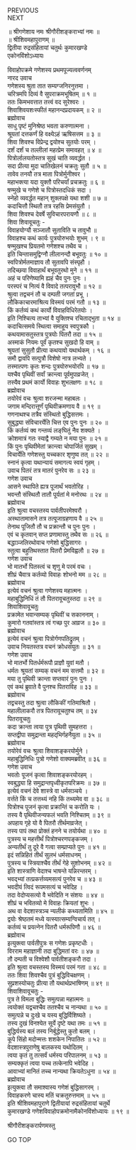 PREVIOUS  
NEXT  
  
॥ श्रीगणेशाय नमः श्रीगौरीशङ्कराभ्यां नमः ॥  
॥ श्रीशिवमहापुराणम् ॥  
द्वितीया रुद्रसंहितायां चतुर्थः कुमारखण्डे  
एकोनविंशोऽध्यायः  
  
विवाहोपक्रमे गणेशस्य प्रथमपूज्यत्ववर्णनम्  
नारद उवाच  
गणेशस्य श्रुता तात सम्यग्जनिरनुत्तमा ।  
चरित्रमपि दिव्यं वै सुपराक्रमभूषितम् ॥ १ ॥  
ततः किमभवत्तात तत्त्वं वद सुरेश्वरः ।  
शिवाशिवयशःस्फीतं महानन्दप्रदायकम् ॥ २ ॥  
ब्रह्मोवाच  
साधु पृष्टं मुनिश्रेष्ठ भवता करुणात्मना ।  
श्रूयतां दत्तकर्णं हि वक्ष्येऽहं ऋषिसत्तम ॥ ३ ॥  
शिवा शिवश्च विप्रेन्द्र द्वयोश्च सुतयोः परम् ।  
दर्शं दर्शं च तल्लीलां महत्प्रेम समावहत् ॥ ४ ॥  
पित्रोर्लालयतोस्तत्र सुखं चाति व्यवर्द्धत ।  
सदा प्रीत्या मुदा चातिखेलनं चक्रतुः सुतौ ॥ ५ ॥  
तावेव तनयौ तत्र माता पित्रोर्मुनीश्वर ।  
महाभक्त्या यदा युक्तौ परिचर्यां प्रचक्रतुः ॥ ६ ॥  
षण्मुखे च गणेशे च पित्रोस्तदधिकं सदा ।  
स्नेहो व्यवर्द्धत महान् शुक्लपक्षे यथा शशी ॥ ७ ॥  
कदाचित्तौ स्थितौ तत्र रहसि प्रेमसंयुतौ ।  
शिवा शिवश्च देवर्षे सुविचारपरायणौ ॥ ८ ॥  
शिवा शिवावूचतुः -  
विवाहयोग्यौ सञ्जातौ सुताविति च तावुभौ ॥  
विवाहश्च कथं कार्यः पुत्रयोरुभयोः शुभम् । ९ ॥  
षण्मुखश्च प्रियतमो गणेशश्च तथैव च ।  
इति चिन्तासमुद्विग्नौ लीलानन्दौ बभूवतुः ॥ १० ॥  
स्वपित्रोर्मतमाज्ञाय तौ सुतावपि संस्पृहौ ।  
तदिच्छया विवाहार्थं बभूवतुरथो मुने ॥ ११ ॥  
अहं च परिणेष्यामि ह्यहं चैव पुनः पुनः ।  
परस्परं च नित्यं वै विवादे तत्परावुभौ ॥ १२ ॥  
श्रुत्वा तद्वचनं तौ च दम्पती जगतां प्रभू ।  
लौकिकाचारमाश्रित्य विस्मयं परमं गतौ ॥ १३ ॥  
किं कर्तव्यं कथं कार्यो विवाहविधिरेतयोः ।  
इति निश्चित्य ताभ्यां वै युक्तिश्च रचिताद्‌भुता ॥ १४ ॥  
कदाचित्समये स्थित्वा समाहूय स्वपुत्रकौ ।  
कथयामासतुस्तत्र पुत्रयोः पितरौ तदा ॥ १५ ॥  
अस्माकं नियमः पूर्वं कृतश्च सुखदो हि वाम् ॥  
श्रूयतां सुसुतौ प्रीत्या कथयावो यथार्थकम् । १६ ॥  
समौ द्वावपि सत्पुत्रौ विशेषो नात्र लभ्यते ।  
तस्मात्पणः कृतः शन्दः पुत्रयोरुभयोरपि ॥ १७ ॥  
यश्चैव पृथिवीं सर्वां क्रान्त्वा पूर्वमुपाव्रजेत् ।  
तस्यैव प्रथमं कार्यो विवाहः शुभलक्षणः ॥ १८ ॥  
ब्रह्मोवाच  
तयोरेवं वचः श्रुत्वा शरजन्मा महाबलः ।  
जगाम मन्दिरात्तूर्णं पृथिवीक्रमणाय वै ॥ १९ ॥  
गणनाथश्च तत्रैव संस्थितो बुद्धिसत्तमः ।  
सुबुद्ध्या संविचारर्येति चित्त एव पुनः पुनः ॥ २० ॥  
किं कर्तव्यं क्व गन्तव्यं लङ्‌घितुं नैव शक्यते ।  
क्रोशमात्रं गतः स्याद्वै गम्यते न मया पुनः ॥ २१ ॥  
किं पुनः पृथिवीमेतां क्रान्त्वा चोपार्जितं सुखम् ।  
विचार्येति गणेशस्तु यच्चकार शृणुष्व तत् ॥ २२ ॥  
स्नानं कृत्वा यथान्यायं समागत्य स्वयं गृहम् ।  
उवाच पितरं तत्र मातरं पुनरेव सः ॥ २३ ॥  
गणेश उवाच  
आसने स्थापिते ह्यत्र पूजार्थं भवतोरिह ।  
भवन्तौ संस्थितौ तातौ पूर्यतां मे मनोरथः ॥ २४ ॥  
ब्रह्मोवाच  
इति श्रुत्वा वचस्तस्य पार्वतीपरमेश्वरौ ।  
अस्थातामासने तत्र तत्पूजाग्रहणाय वै ॥ २५ ॥  
तेनाथ पूजितौ तौ च प्रक्रान्तौ च पुनः पुनः ।  
एवं च कृतवान् सप्त प्रणामास्तु तथैव सः ॥ २६ ॥  
बद्धाञ्जलिरथोवाच गणेशो बुद्धिसागरः ।  
स्तुत्वा बहुतिथस्तात पितरौ प्रेमविह्वलौ ॥ २७ ॥  
गणेश उवाच  
भो मातर्भो पितस्त्वं च शृणु मे परमं वचः ।  
शीघ्रं चैवात्र कर्तव्यो विवाहः शोभनो मम ॥ २८ ॥  
ब्रह्मोवाच  
इत्येवं वचनं श्रुत्वा गणेशस्य महात्मनः ।  
महाबुद्धिनिधिं तं तौ पितरावूचतुस्तदा ॥ २९ ॥  
शिवाशिवावूचतुः  
प्रक्रामेत भवान्सम्यक् पृथिवीं च सकाननाम् ।  
कुमारो गतवांस्तत्र त्वं गच्छ पुर आव्रज ॥ ३० ॥  
ब्रह्मोवाच  
इत्येवं वचनं श्रुत्वा पित्रोर्गणपतिद्रुतम् ।  
उवाच नियतस्तत्र वचनं क्रोधसंयुतः ॥ ३१ ॥  
गणेश उवाच  
भो मातर्भो पितर्धर्मरूपौ प्राज्ञौ युवां मतौ ।  
धर्मतः श्रूयतां सम्यक् वचनं मम सत्तमौ ॥ ३२ ॥  
मया तु पृथिवी क्रान्ता सप्तवारं पुनः पुनः ।  
एवं कथं ब्रुवाते वै पुनश्च पितराविह ॥ ३३ ॥  
ब्रह्मोवाच  
तद्वचस्तु तदा श्रुत्वा लौकिकीं गतिमाश्रितौ ।  
महालीलाकरौ तत्र पितरावूचतुश्च तम् ॥ ३४  
पितरावूचतुः  
कदा क्रान्ता त्वया पुत्र पृथिवी सुमहत्तरा ।  
सप्तद्वीपा समुद्रान्ता महद्‌भिर्गहनैयुता ॥ ३५ ॥  
ब्रह्मोवाच  
तयोरेवं वचः श्रुत्वा शिवाशङ्करयोर्मुने ।  
महाबुद्धिनिधिः पुत्रो गणेशो वाक्यमब्रवीत् ॥ ३६ ॥  
गणेश उवाच  
भवतोः पूजनं कृत्वा शिवाशङ्करयोरहम् ।  
स्वबुद्ध्या हि समुद्रान्तपृध्वीकृतपरिक्रमः ॥ ३७ ॥  
इत्येवं वचनं देवे शास्त्रे वा धर्मसञ्चये ।  
वर्त्तते किं च तत्तथ्यं नहि किं तथ्यमेव वा ॥ ३८ ॥  
पित्रोश्च पूजनं कृत्वा प्रक्रान्तिं च करोति यः ।  
तस्य वै पृथिवीजन्यफलं भवति निश्चितम् ॥ ३९ ॥  
अपहाय गृहे यो वै पितरौ तीर्थमाव्रजेत् ।  
तस्य पापं तथा प्रोक्तं हनने च तयोर्यथा ॥ ४० ॥  
पुत्रस्य च महत्तीर्थं पित्रोश्चरणपङ्‌कजम् ।  
अन्यतीर्थं तु दूरे वै गत्वा सम्प्राप्यते पुनः ॥ ४१ ॥  
इदं सन्निहितं तीर्थं सुलभं धर्मसाधनम् ।  
पुत्रस्य च स्त्रियाश्चैव तीर्थं गेहे सुशोभनम् ॥ ४२ ॥  
इति शास्त्राणि वेदाश्च भाषन्ते यन्निरन्तरम् ।  
भवद्‌भ्यां तत्प्रकर्त्तव्यमसत्यं पुनरेव च ॥ ४३ ॥  
भवदीयं त्विदं रूपमसत्यं च भवेदिह ।  
तदा वेदोप्यसत्यो वै भवेदिति न संशयः ॥ ४४ ॥  
शीघ्रं च भवितव्यो मे विवाहः क्रियतां शुभः ।  
अथ वा वेदशास्त्रञ्च न्यलीकं कथ्यतामिति ॥ ४५ ॥  
द्वयोः श्रेष्ठतमं मध्ये यत्स्यात्सम्यग्विचार्य तत् ।  
कर्तव्यं च प्रयत्नेन पितरौ धर्मरूपिणौ ॥ ४६ ॥  
ब्रह्मोवाच  
इत्युक्त्वा पार्वतीपुत्रः स गणेशः प्रकृष्टधीः ।  
विरराम महाज्ञानी तदा बुद्धिमतां वरः ॥ ४७ ॥  
तौ दम्पती च विश्वेशौ पार्वतीशङ्करौ तदा ।  
इति श्रुत्वा वचस्तस्य विस्मयं परमं गता ॥ ४८ ॥  
ततः शिवा शिवश्चैव पुत्रं बुद्धिविचक्षणम् ।  
सुप्रशस्योचतुः प्रीत्या तौ यथार्थप्रभाषिणम् ॥ ४९ ॥  
शिवाशिवावूचतुः -  
पुत्र ते विमला बुद्धिः समुत्पन्ना महात्मनः ॥  
त्वयोक्तं यद्वचश्चैव ततश्चैव च नान्यथा ॥ ५० ॥  
समुत्पन्ने च दुःखे च यस्य बुद्धिर्विशिष्यते ।  
तस्य दुखं विनश्येत सूर्ये दृष्टे यथा तमः ॥ ५१ ॥  
बुद्धिर्यस्य बलं तस्य निर्बुद्धेस्तु कुतो बलम् ।  
कूपे सिंहो मदोन्मत्तः शशकेन निपातितः ॥ ५२ ॥  
वेदशास्त्रपुराणेषु बालकस्य यथोदितम् ।  
त्वया कृतं तु तत्सर्वं धर्मस्य परिपालनम् ॥ ५३ ॥  
सम्यक्कृतं त्वया यच्च तत्केनापि भवेदिह ।  
आवाभ्यां मानितं तच्च नान्यथा क्रियतेऽधुना ॥ ५४ ॥  
ब्रह्मोवाच  
इत्युक्त्वा तौ समाश्वास्य गणेशं बुद्धिसागरम् ।  
विवाहकरणे चास्य मतिं चक्रतुरुत्तमाम् ॥ ५५ ॥  
इति श्रीशिवमहापुराणे द्वितीयायां रुद्रसंहितायां चतुर्थे  
कुमारखण्डे गणेशविवाहोपक्रमोनामैकोनविंशोध्यायः ॥ १९ ॥  
  
  
श्रीगौरीशङ्करार्पणमस्तु  
  
GO TOP
